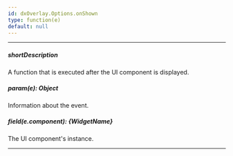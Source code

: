 ```yaml
---
id: dxOverlay.Options.onShown
type: function(e)
default: null
---
```

---
##### shortDescription
A function that is executed after the UI component is displayed.

##### param(e): Object
Information about the event.

##### field(e.component): {WidgetName}
The UI component's instance.

---
